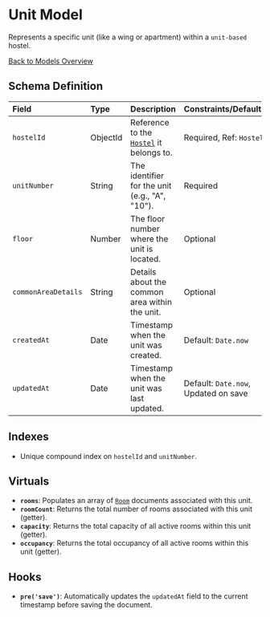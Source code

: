 # Unit Model

Represents a specific unit (like a wing or apartment) within a `unit-based` hostel.

[Back to Models Overview](README.md)

## Schema Definition

| Field               | Type     | Description                                           | Constraints/Defaults                 |
| :------------------ | :------- | :---------------------------------------------------- | :----------------------------------- |
| `hostelId`          | ObjectId | Reference to the [`Hostel`](Hostel.md) it belongs to. | Required, Ref: `Hostel`              |
| `unitNumber`        | String   | The identifier for the unit (e.g., "A", "10").        | Required                             |
| `floor`             | Number   | The floor number where the unit is located.           | Optional                             |
| `commonAreaDetails` | String   | Details about the common area within the unit.        | Optional                             |
| `createdAt`         | Date     | Timestamp when the unit was created.                  | Default: `Date.now`                  |
| `updatedAt`         | Date     | Timestamp when the unit was last updated.             | Default: `Date.now`, Updated on save |

## Indexes

- Unique compound index on `hostelId` and `unitNumber`.

## Virtuals

- **`rooms`**: Populates an array of [`Room`](Room.md) documents associated with this unit.
- **`roomCount`**: Returns the total number of rooms associated with this unit (getter).
- **`capacity`**: Returns the total capacity of all active rooms within this unit (getter).
- **`occupancy`**: Returns the total occupancy of all active rooms within this unit (getter).

## Hooks

- **`pre('save')`**: Automatically updates the `updatedAt` field to the current timestamp before saving the document.
